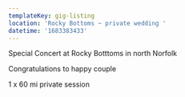 ```yaml
---
templateKey: gig-listing
location: 'Rocky Bottoms ~ private wedding '
datetime: '1683383433'
---
```

 Special Concert at Rocky Botttoms in north Norfolk

C﻿ongratulations to happy couple 

1﻿ x 60 mi private session